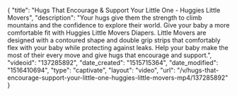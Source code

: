 {
    "title": "Hugs That Encourage & Support Your Little One - Huggies Little Movers",
    "description": "Your hugs give them the strength to climb mountains and the confidence to explore their world. Give your baby a more comfortable fit with Huggies Little Movers Diapers. Little Movers are designed with a contoured shape and double grip strips that comfortably flex with your baby while protecting against leaks. Help your baby make the most of their every move and give hugs that encourage and support.",
    "videoid": "137285892",
    "date_created": "1515715364",
    "date_modified": "1516410694",
    "type": "captivate",
    "layout": "video",
    "url": "\/v\/hugs-that-encourage-support-your-little-one-huggies-little-movers-mp4\/137285892"
}